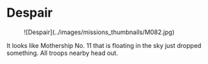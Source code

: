 # Despair

<figure markdown>
![Despair](../images/missions_thumbnails/M082.jpg)
</figure>

It looks like Mothership No. 11 that is floating in the sky just dropped something. All troops nearby head out.
